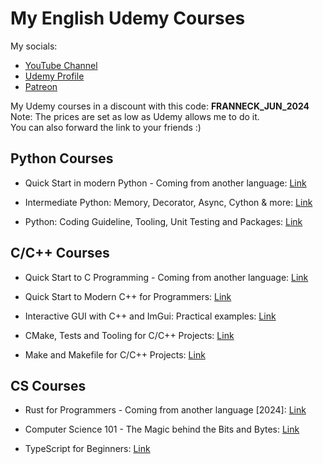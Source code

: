 # My English Udemy Courses

My socials:

- [YouTube Channel](https://www.youtube.com/@franneckcs3798)
- [Udemy Profile](https://www.udemy.com/user/jan-schaffranek/)
- [Patreon](https://patreon.com/user?u=11874131)

My Udemy courses in a discount with this code: **FRANNECK_JUN_2024**  
Note: The prices are set as low as Udemy allows me to do it.  
You can also forward the link to your friends :)

## Python Courses

- Quick Start in modern Python - Coming from another language:
[Link](https://www.udemy.com/course/quick-start-in-modern-python-coming-from-another-language/?couponCode=FRANNECK_JUN_2024)

- Intermediate Python: Memory, Decorator, Async, Cython & more:
[Link](https://www.udemy.com/course/intermediate-python-memory-decorator-async-cython-more/?couponCode=FRANNECK_JUN_2024)

- Python: Coding Guideline, Tooling, Unit Testing and Packages:
[Link](https://www.udemy.com/course/python-coding-guidelines-tooling-testing-and-packaging/?couponCode=FRANNECK_JUN_2024)

## C/C++ Courses

- Quick Start to C Programming - Coming from another language:
[Link](https://www.udemy.com/course/quick-start-to-c-programming-coming-from-another-language/?couponCode=FRANNECK_JUN_2024)

- Quick Start to Modern C++ for Programmers:
[Link](https://www.udemy.com/course/quick-start-to-modern-c-for-programmers/?couponCode=FRANNECK_JUN_2024)

- Interactive GUI with C++ and ImGui: Practical examples:
[Link](https://www.udemy.com/course/interactive-gui-with-c-and-imgui-practical-examples/?couponCode=FRANNECK_JUN_2024)

- CMake, Tests and Tooling for C/C++ Projects:
[Link](https://www.udemy.com/course/cmake-tests-and-tooling-for-cc-projects/?couponCode=FRANNECK_JUN_2024)

- Make and Makefile for C/C++ Projects:
[Link](https://www.udemy.com/course/make-and-makefile-for-cc-projects-2022-edition/?couponCode=FRANNECK_JUN_2024)

## CS Courses

- Rust for Programmers - Coming from another language \[2024\]:
[Link](https://www.udemy.com/course/rust-for-programmers-coming-from-another-language-2024/?couponCode=FRANNECK_JUN_2024)

- Computer Science 101 - The Magic behind the Bits and Bytes:
[Link](https://www.udemy.com/course/computer-science-101-the-magic-behind-the-bits-and-bytes/?couponCode=FRANNECK_JUN_2024)

- TypeScript for Beginners:
[Link](https://www.udemy.com/course/typescript-for-beginners-u/?couponCode=FRANNECK_JUN_2024)
